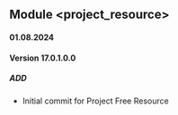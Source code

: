 ## Module <project_resource>

#### 01.08.2024
#### Version 17.0.1.0.0
##### ADD

- Initial commit for Project Free Resource

